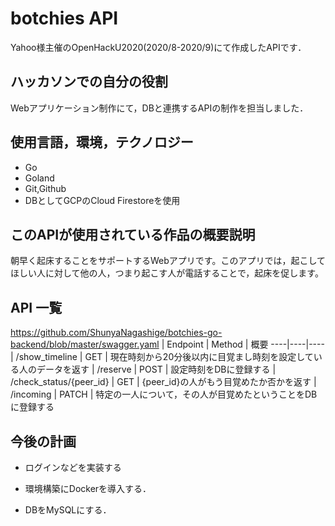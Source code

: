 # botchies API
Yahoo様主催のOpenHackU2020(2020/8-2020/9)にて作成したAPIです．

## ハッカソンでの自分の役割
Webアプリケーション制作にて，DBと連携するAPIの制作を担当しました．

## 使用言語，環境，テクノロジー
- Go
- Goland
- Git,Github
- DBとしてGCPのCloud Firestoreを使用

## このAPIが使用されている作品の概要説明
朝早く起床することをサポートするWebアプリです。このアプリでは，起こしてほしい人に対して他の人，つまり起こす人が電話することで，起床を促します。

## API 一覧
https://github.com/ShunyaNagashige/botchies-go-backend/blob/master/swagger.yaml
| Endpoint | Method | 概要
----|----|---- 
| /show_timeline | GET | 現在時刻から20分後以内に目覚まし時刻を設定している人のデータを返す
| /reserve | POST |	設定時刻をDBに登録する
| /check_status/{peer_id} | GET | {peer_id}の人がもう目覚めたか否かを返す
| /incoming | PATCH | 特定の一人について，その人が目覚めたということをDBに登録する

## 今後の計画
- ログインなどを実装する

- 環境構築にDockerを導入する．

- DBをMySQLにする．